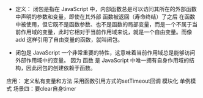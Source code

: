 - 定义：
    闭包是指在 JavaScript 中，内部函数总是可以访问其所在的外部函数中声明的参数和变量，即使在其外部
函数被返回（寿命终结）了之后
    在函数中被使用，但它既不是函数参数、也不是函数的局部变量，而是一个不属于当前作用域的变量，此时它相对于当前作用域来说，就是一个自由变量。而像 add 这样引用了自由变量的函数，就叫闭包。

- 闭包是 JavaScript 一个非常重要的特性，这意味着当前作用域总是能够访问外部作用域中的变量。 因为
函数 是 JavaScript 中唯一拥有自身作用域的结构，因此闭包的创建依赖于函数。

应用： 
    定义私有变量和方法
    采用函数引用方式的setTimeout回调
    模块化 
    单例模式 
    场景四：要clear自身timer